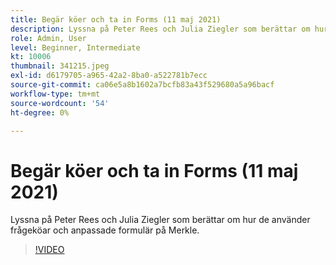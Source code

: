 ```yaml
---
title: Begär köer och ta in Forms (11 maj 2021)
description: Lyssna på Peter Rees och Julia Ziegler som berättar om hur de använder frågeköar och anpassade formulär på Merkle.
role: Admin, User
level: Beginner, Intermediate
kt: 10006
thumbnail: 341215.jpeg
exl-id: d6179705-a965-42a2-8ba0-a522781b7ecc
source-git-commit: ca06e5a8b1602a7bcfb83a43f529680a5a96bacf
workflow-type: tm+mt
source-wordcount: '54'
ht-degree: 0%

---
```


# Begär köer och ta in Forms (11 maj 2021)

Lyssna på Peter Rees och Julia Ziegler som berättar om hur de använder frågeköar och anpassade formulär på Merkle.

>[!VIDEO](https://video.tv.adobe.com/v/341215/?quality=12&learn=on)
